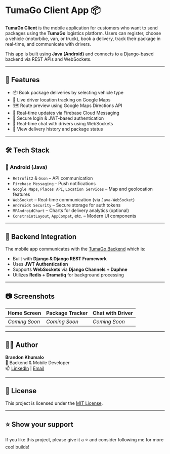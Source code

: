 # TumaGo Client App 📦

**TumaGo Client** is the mobile application for customers who want to send packages using the **TumaGo** logistics platform. Users can register, choose a vehicle (motorbike, van, or truck), book a delivery, track their package in real-time, and communicate with drivers.

This app is built using **Java (Android)** and connects to a Django-based backend via REST APIs and WebSockets.

---

## 🚀 Features

- 📦 Book package deliveries by selecting vehicle type
- 📍 Live driver location tracking on Google Maps
- 🗺️ Route preview using Google Maps Directions API
- 📨 Real-time updates via Firebase Cloud Messaging
- 🔐 Secure login & JWT-based authentication
- 💬 Real-time chat with drivers using WebSockets
- 🧾 View delivery history and package status

---

## 🛠️ Tech Stack

### 📱 Android (Java)
- `Retrofit2` & `Gson` – API communication
- `Firebase Messaging` – Push notifications
- `Google Maps`, `Places API`, `Location Services` – Map and geolocation features
- `WebSocket` – Real-time communication (via `Java-WebSocket`)
- `AndroidX Security` – Secure storage for auth tokens
- `MPAndroidChart` – Charts for delivery analytics (optional)
- `ConstraintLayout`, `AppCompat`, etc. – Modern UI components

---

## 🔗 Backend Integration

The mobile app communicates with the [TumaGo Backend]([https:backendlink](https://github.com/Brandonkhumalo/TumaGo/tree/main/TumaGo_Backend/TumaGo)) which is:
- Built with **Django & Django REST Framework**
- Uses **JWT Authentication**
- Supports **WebSockets** via **Django Channels + Daphne**
- Utilizes **Redis + Dramatiq** for background processing

---

## 📷 Screenshots

<!-- Add screenshots if available -->
| Home Screen | Package Tracker | Chat with Driver |
|-------------|------------------|------------------|
| *Coming Soon* | *Coming Soon* | *Coming Soon* |

---

## 🙋‍♂️ Author

**Brandon Khumalo**  
🚀 Backend & Mobile Developer  
📫 [LinkedIn](https://www.linkedin.com/in/brandon-khumalo04) | [Email](mailto:brandonkhumz40@gmail.com)

---

## 📄 License

This project is licensed under the [MIT License](LICENSE).

---

## ⭐️ Show your support

If you like this project, please give it a ⭐ and consider following me for more cool builds!

